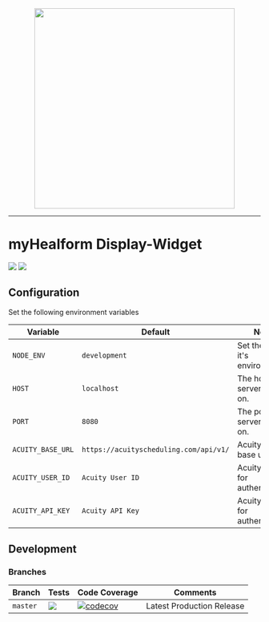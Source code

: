 <div align="center"><img src="https://assets.dmnktoe.de/__ext/healform/healform_logo_wide.png" width="400"></div>

<hr>

# myHealform Display-Widget

<p>
<img src="https://img.shields.io/github/package-json/v/dmnktoe/myhealform-display-widget.svg">
<img src="https://david-dm.org/dmnktoe/myhealform-display-widget/status.svg">
</p>

## Configuration

Set the following environment variables

| Variable | Default | Notes                          |
| -------- | ------- | ------------------------------ |
| `NODE_ENV`   | `development`  | Set the server it's environment. |
| `HOST`   | `localhost`  | The host the server listens on. |
| `PORT`   | `8080`  | The port the server listens on. |
| `ACUITY_BASE_URL`   | `https://acuityscheduling.com/api/v1/`  | Acuity API base url. |
| `ACUITY_USER_ID`   | `Acuity User ID`  | Acuity User ID for authentication. |
| `ACUITY_API_KEY`   | `Acuity API Key`  | Acuity API Key for authentication. |

## Development

### Branches

<!-- prettier-ignore -->
| Branch    | Tests | Code Coverage | Comments                  |
| --------- | ----- | ------------- | ------------------------- |
| `master`  | <img src="https://api.travis-ci.com/dmnktoe/myhealform-display-widget.svg?branch=main"> | [![codecov](https://codecov.io/gh/dmnktoe/myhealform-display-widget/branch/main/graph/badge.svg?token=LQGEqYJJUu)](https://codecov.io/gh/dmnktoe/myhealform-display-widget) | Latest Production Release |
